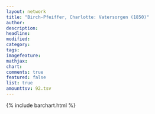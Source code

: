 ```yaml
---
layout: network
title: "Birch-Pfeiffer, Charlotte: Vatersorgen (1850)"
author:
description:
headline:
modified:
category:
tags:
imagefeature: 
mathjax: 
chart: 
comments: true
featured: false
list: true
amounttsv: 92.tsv
---
```

{% include barchart.html %}
